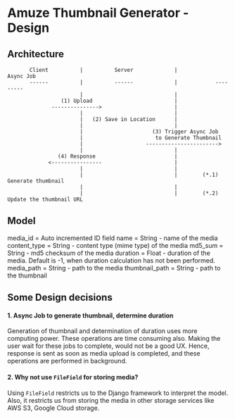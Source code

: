 # Amuze Thumbnail Generator - Design

## Architecture

```
       Client          |          Server             |            Async Job
       ------          |          ------             |            ---------
                       |                             |
                 (1) Upload                          |
              --------------->                       |
                       |                             |
                       |   (2) Save in Location      |
                       |                             |
                       |                      (3) Trigger Async Job
                       |                       to Generate Thumbnail
                       |                    ----------------------->
                       |                             |
                (4) Response                         |
             <----------------                       |
                       |                             |
                       |                             |        (*.1) Generate thumbnail
                       |                             |
                       |                             |        (*.2) Update the thumbnail URL

```


## Model
media_id = Auto incremented ID field
name = String - name of the media
content_type = String - content type (mime type) of the media
md5_sum = String - md5 checksum of the media
duration = Float - duration of the media. Default is -1, when duration calculation has not been performed. 
media_path = String - path to the media
thumbnail_path = String - path to the thumbnail

## Some Design decisions
#### 1. Async Job to generate thumbnail, determine duration
Generation of thumbnail and determination of duration uses more computing power. 
These operations are time consuming also. 
Making the user wait for these jobs to complete, would not be a good UX.
Hence, response is sent as soon as media upload is completed, and these operations are performed in background.

#### 2. Why not use `FileField` for storing media?
Using `FileField` restricts us to the Django framework to interpret the model. 
Also, it restricts us from storing the media in other storage services like AWS S3, Google Cloud storage. 
